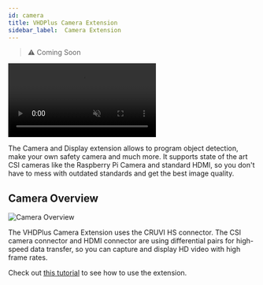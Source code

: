 ```yaml
---
id: camera
title: VHDPlus Camera Extension
sidebar_label:  Camera Extension
---
```


> :warning: Coming Soon

<video muted autoPlay><source src="/img/extensions/cam/Camera_An.mp4" type="video/mp4"/>Your browser does not support the video tag. You can download the video anyway.</video>

The Camera and Display extension allows to program object detection, make your own safety camera and much more. 
It supports state of the art CSI cameras like the Raspberry Pi Camera and standard HDMI, so you don't have to mess with outdated standards and get the best image quality.

## Camera Overview
![Camera Overview](/img/extensions/cam/Top_labled.png)

The VHDPlus Camera Extension uses the CRUVI HS connector. The CSI camera connector and HDMI connector are using differential pairs for high-speed data transfer, so you can capture and display HD video with high frame rates.

Check out [this tutorial](/docs/community/camera) to see how to use the extension. 

